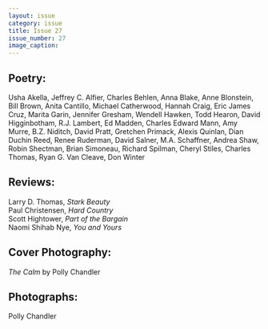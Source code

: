 ```yaml
---
layout: issue
category: issue
title: Issue 27
issue_number: 27
image_caption: 
---
```


## Poetry:

Usha Akella, Jeffrey C. Alfier, Charles Behlen, Anna Blake, Anne Blonstein, Bill Brown, Anita Cantillo, Michael Catherwood, Hannah Craig, Eric James Cruz, Marita Garin, Jennifer Gresham, Wendell Hawken, Todd Hearon, David Higginbotham, R.J. Lambert, Ed Madden, Charles Edward Mann, Amy Murre, B.Z. Niditch, David Pratt, Gretchen Primack, Alexis Quinlan, Dian Duchin Reed, Renee Ruderman, David Salner, M.A. Schaffner, Andrea Shaw, Robin Shectman, Brian Simoneau, Richard Spilman, Cheryl Stiles, Charles Thomas, Ryan G. Van Cleave, Don Winter  

## Reviews:

Larry D. Thomas, *Stark Beauty*  
Paul Christensen, *Hard Country*  
Scott Hightower, *Part of the Bargain*  
Naomi Shihab Nye, *You and Yours*  

## Cover Photography:

*The Calm* by Polly Chandler  

## Photographs:

Polly Chandler  